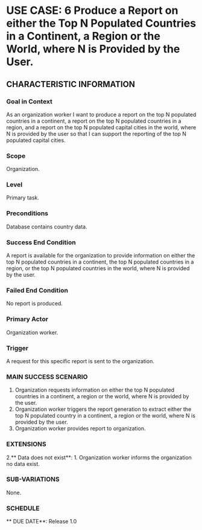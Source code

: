 # USE CASE: 6 Produce a Report on either the Top N Populated Countries in a Continent, a Region or the World, where N is Provided by the User.
## CHARACTERISTIC INFORMATION
### Goal in Context
As an organization worker I want to produce a report on the top N populated countries in a continent, a report on the top N populated countries in a region, and a report on the top N populated capital cities in the world, where N is provided by the user so that I can support the reporting of the top N populated capital cities.

### Scope
Organization.

### Level
Primary task.

### Preconditions
Database contains country data.

### Success End Condition
A report is available for the organization to provide information on either the top N populated countries in a continent, the top N populated countries in a region, or the top N populated countries in the world, where N is provided by the user.

### Failed End Condition
No report is produced.

### Primary Actor
Organization worker.

### Trigger
A request for this specific report is sent to the organization.

### MAIN SUCCESS SCENARIO
1. Organization requests information on either the top N populated countries in a continent, a region or the world, where N is provided by the user.
2. Organization worker triggers the report generation to extract either the top N populated country in a continent, a region or the world, where N is provided by the user.
3. Organization worker provides report to organization.
### EXTENSIONS
2.** Data does not exist**:
    1. Organization worker informs the organization no data exist.
### SUB-VARIATIONS
None.

### SCHEDULE
** DUE DATE**: Release 1.0
